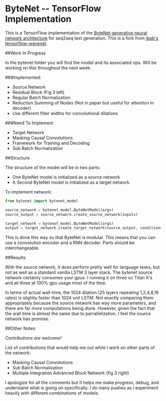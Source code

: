 # ByteNet -- TensorFlow Implementation

This is a TensorFlow implementation of the [ByteNet generative neural
network architecture](https://arxiv.org/pdf/1610.10099v1.pdf) for seq2seq text generation. This is a fork from [ibab's tensorflow-wavenet](https://github.com/ibab/tensorflow-wavenet).


##Work In Progress

In the bytenet folder you will find the model and its associated ops. Will be working on this throughout the next week.

###Implemented:

* Source Network
* Residual Block (Fig 3 left)
* Regular Batch Normalization 
* Reduction Summing of Nodes (Not in paper but useful for attention in decoder)
* Use different filter widths for convolutional dilations

###Need To Implement

* Target Network
* Masking Causal Convolutions
* Framework for Training and Decoding
* Sub Batch Normalization

##Structure

The structure of the model will be in two parts:

- One ByteNet model is initialized as a source network
- A Second ByteNet model is initialized as a target network

To implement network:

```python
from bytenet import bytenet_model

source_network = bytenet_model.ByteNetModel(args)
source_output = source_network.create_source_network(inputs)

target_network = bytenet_model.ByteNetModel(args) 
output = target_network.create_target_network(source_output, conditional_inputs) #this has not been implemented

```


This is done this way so that ByteNet is modular. This means that you can use a convolution encoder and a RNN decoder. Parts should be interchangeable. 

##Results

With the source network, it does perform pretty well for language tasks, but not as well as a standard vanilla LSTM 3 layer stack. The bytenet source network certainly consumes your gpus. I running it on three oc Titan X's and all three at 100% gpu usage most of the time.

In terms of actual wall-time, the 1024 dilation (25 layers repeating 1,2,4,8,16 rates) is slightly faster than 1024 unit LSTM. Not exactly comparing them appropriately because the source network has way more parameters, and there are far more computations being done. However, given the fact that the wall time is almost the same due to parrallelization, I feel the source network has promise.

##Other Notes

*Contributions are welcome!*

List of contributions that would help me out while I work on other parts of the network:

* Masking Causal Convolutions
* Sub Batch Normalization
* Multiple Integration Advanced Block Network (fig 3 right)

I apologize for all the comments but it helps me make progress, debug, and understand what is going on specifically. I do many pushes as I experiment heavily with different combinations of models.

